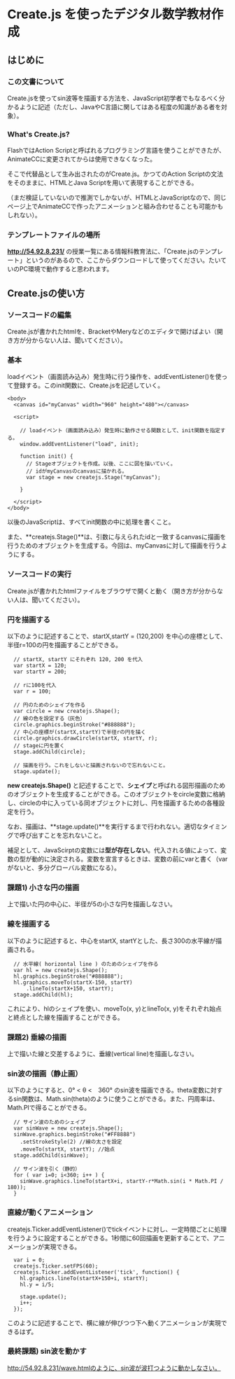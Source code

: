 # Create.js を使ったデジタル数学教材作成



## はじめに

### この文書について
Create.jsを使ってsin波等を描画する方法を、JavaScript初学者でもなるべく分かるように記述（ただし、JavaやC言語に関してはある程度の知識がある者を対象）。




### What's Create.js?
FlashではAction Scriptと呼ばれるプログラミング言語を使うことができたが、AnimateCCに変更されてからは使用できなくなった。

そこで代替品として生み出されたのがCreate.js。かつてのAction Scriptの文法をそのままに、HTMLとJava Scriptを用いて表現することができる。

（まだ検証していないので推測でしかないが、HTMLとJavaScriptなので、同じページ上でAnimateCCで作ったアニメーションと組み合わせることも可能かもしれない）。



### テンプレートファイルの場所
**http://54.92.8.231/** の授業一覧にある情報科教育法に、「Create.jsのテンプレート」というのがあるので、ここからダウンロードして使ってください。たいていのPC環境で動作すると思われます。



## Create.jsの使い方

### ソースコードの編集
Create.jsが書かれたhtmlを、BracketやMeryなどのエディタで開けばよい（開き方が分からない人は、聞いてください）。



### 基本

loadイベント（画面読み込み）発生時に行う操作を、addEventListener()を使って登録する。このinit関数に、Create.jsを記述していく。


```
<body>
  <canvas id="myCanvas" width="960" height="480"></canvas>

  <script>

    // loadイベント（画面読み込み）発生時に動作させる関数として、init関数を指定する。
    window.addEventListener("load", init);

    function init() {
      // Stageオブジェクトを作成。以後、ここに図を描いていく。
      // idがmyCanvasのcanvasに描かれる。
      var stage = new createjs.Stage("myCanvas");

    }

  </script>
</body>
```
以後のJavaScriptは、すべてinit関数の中に処理を書くこと。

また、**createjs.Stage()**は、引数に与えられたidと一致するcanvasに描画を行うためのオブジェクトを生成する。今回は、myCanvasに対して描画を行うようにする。



### ソースコードの実行
Create.jsが書かれたhtmlファイルをブラウザで開くと動く（開き方が分からない人は、聞いてください）。




### 円を描画する

以下のように記述することで、startX,startY = (120,200) を中心の座標として、半径r=100の円を描画することができる。

```
  // startX, startY にそれぞれ 120, 200 を代入
  var startX = 120;
  var startY = 200;

  // rに100を代入
  var r = 100;

  // 円のためのシェイプを作る
  var circle = new createjs.Shape();
  // 線の色を設定する（灰色）
  circle.graphics.beginStroke("#888888");
  // 中心の座標が(startX,startY)で半径rの円を描く
  circle.graphics.drawCircle(startX, startY, r);
  // stageに円を置く
  stage.addChild(circle);
  
  // 描画を行う。これをしないと描画されないので忘れないこと。
  stage.update();

```

**new createjs.Shape()** と記述することで、**シェイプ**と呼ばれる図形描画のためのオブジェクトを生成することができる。このオブジェクトをcircle変数に格納し、circleの中に入っている同オブジェクトに対し、円を描画するための各種設定を行う。

なお、描画は、**stage.update()**を実行するまで行われない。適切なタイミングで呼び出すことを忘れないこと。

補足として、JavaScirptの変数には**型が存在しない**。代入される値によって、変数の型が動的に決定される。変数を宣言するときは、変数の前にvarと書く（varがないと、多分グローバル変数になる）。



### 課題1) 小さな円の描画
上で描いた円の中心に、半径が5の小さな円を描画しなさい。




### 線を描画する
以下のように記述すると、中心をstartX, startYとした、長さ300の水平線が描画される。

```
  // 水平線( horizontal line ) のためのシェイプを作る
  var hl = new createjs.Shape();
  hl.graphics.beginStroke("#888888");
  hl.graphics.moveTo(startX-150, startY)
      .lineTo(startX+150, startY);
  stage.addChild(hl);
```
これにより、hlのシェイプを使い、moveTo(x, y)とlineTo(x, y)をそれぞれ始点と終点とした線を描画することができる。




### 課題2) 垂線の描画
上で描いた線と交差するように、垂線(vertical line)を描画しなさい。




### sin波の描画（静止画）

以下のようにすると、0° < θ <　360° のsin波を描画できる。theta変数に対するsin関数は、Math.sin(theta)のように使うことができる。また、円周率は、Math.PIで得ることができる。

```
  // サイン波のためのシェイプ
  var sinWave = new createjs.Shape();
  sinWave.graphics.beginStroke("#FF8888")
    .setStrokeStyle(2) //線の太さを設定
    .moveTo(startX, startY); //始点
  stage.addChild(sinWave);

  // サイン波を引く（静的）
  for ( var i=0; i<360; i++ ) {
    sinWave.graphics.lineTo(startX+i, startY-r*Math.sin(i * Math.PI / 180));
  }

```



### 直線が動くアニメーション

createjs.Ticker.addEventListener()でtickイベントに対し、一定時間ごとに処理を行うように設定することができる。1秒間に60回描画を更新することで、アニメーションが実現できる。

```
  var i = 0;
  createjs.Ticker.setFPS(60);
  createjs.Ticker.addEventListener('tick', function() {
    hl.graphics.lineTo(startX+150+i, startY);
    hl.y = i/5;

    stage.update();
    i++;
  });

```

このように記述することで、横に線が伸びつつ下へ動くアニメーションが実現できるはず。



### 最終課題) sin波を動かす
http://54.92.8.231/wave.htmlのように、sin波が波打つように動かしなさい。













